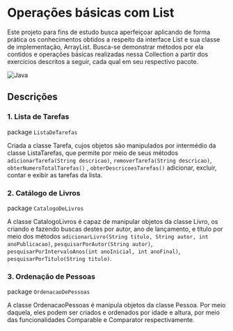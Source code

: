 # Operações básicas com List

Este projeto para fins de estudo busca aperfeiçoar aplicando de forma prática os conhecimentos obtidos a respeito da interface List e sua classe de implementação, ArrayList. Busca-se demonstrar métodos por ela contidos e operações básicas realizadas nessa Collection a partir dos exercícios descritos a seguir, cada qual em seu respectivo pacote.

![Java](https://img.shields.io/badge/java-%23ED8B00.svg?style=for-the-badge&logo=openjdk&logoColor=white)

## Descrições

### 1. Lista de Tarefas

package `ListaDeTarefas`

Criada a classe Tarefa, cujos objetos são manipulados por intermédio da classe ListaTarefas, que permite por meio de seus métodos `adicionarTarefa(String descricao)`, `removerTarefa(String descricao)`, `obterNumeroTotalTarefas()` , `obterDescricoesTarefas()` adicionar, excluir, contar e exibir as tarefas da lista.

### 2. Catálogo de Livros

package `CatalogoDeLivros`

A classe CatalogoLivros é capaz de manipular objetos da classe Livro, os criando e fazendo buscas destes por autor, ano de lançamento, e título por meio dos métodos
`adicionarLivro(String titulo, String autor, int anoPublicacao)`,
`pesquisarPorAutor(String autor)`, `pesquisarPorIntervaloAnos(int anoInicial, int anoFinal)`, `pesquisarPorTitulo(String titulo)`.

### 3. Ordenação de Pessoas

package `OrdenacaoDePessoas`

A classe OrdenacaoPessoas é manipula objetos da classe Pessoa. Por meio daquela, eles podem ser criados e ordenados por idade e altura, por meio das funcionalidades Comparable e Comparator respectivamente.



